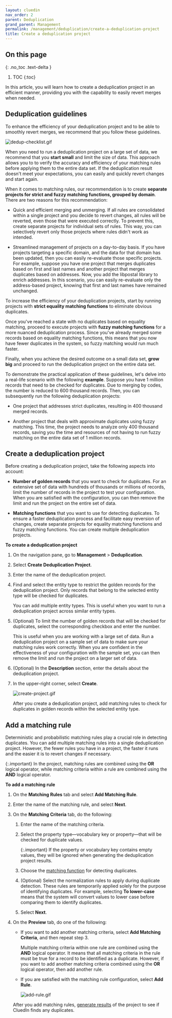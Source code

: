 ```yaml
---
layout: cluedin
nav_order: 2
parent: Deduplication
grand_parent: Management
permalink: /management/deduplication/create-a-deduplication-project
title: Create a deduplication project
---
```

## On this page
{: .no_toc .text-delta }
1. TOC
{:toc}

In this article, you will learn how to create a deduplication project in an efficient manner, providing you with the capability to easily revert merges when needed.

## Deduplication guidelines

To enhance the efficiency of your deduplication project and to be able to smoothly revert merges, we recommend that you follow these guidelines.

![dedup-checklist.gif](../../assets/images/management/deduplication/dedup-checklist.gif)

When you need to run a deduplication project on a large set of data, we recommend that you **start small** and limit the size of data. This approach allows you to to verify the accuracy and efficiency of your matching rules before applying them to the entire data set. If the deduplication result doesn't meet your expectations, you can easily and quickly revert changes and start again.

When it comes to matching rules, our recommendation is to create **separate projects for strict and fuzzy matching functions, grouped by domain**. There are two reasons for this recommendation:

- Quick and efficient merging and unmerging. If all rules are consolidated within a single project and you decide to revert changes, all rules will be reverted, even those that were executed correctly. To prevent this, create separate projects for individual sets of rules. This way, you can selectively revert only those projects where rules didn't work as intended.

- Streamlined management of projects on a day-to-day basis. If you have projects targeting a specific domain, and the data for that domain has been updated, then you can easily re-evaluate those specific projects. For example, suppose you have one project that merges duplicates based on first and last names and another project that merges duplicates based on addresses. Now, you add the libpostal library to enrich addresses. In this scenario, you can easily re-evaluate only the address-based project, knowing that first and last names have remained unchanged.

To increase the efficiency of your deduplication projects, start by running projects with **strict equality matching functions** to eliminate obvious duplicates.

Once you've reached a state with no duplicates based on equality matching, proceed to execute projects with **fuzzy matching functions** for a more nuanced deduplication process. Since you've already merged some records based on equality matching functions, this means that you now have fewer duplicates in the system, so fuzzy matching would run much faster.

Finally, when you achieve the desired outcome on a small data set, **grow big** and proceed to run the deduplication project on the entire data set.

To demonstrate the practical application of these guidelines, let's delve into a real-life scenario with the following **example**. Suppose you have 1 million records that need to be checked for duplicates. Due to merging by codes, the number is reduced to 600 thousand records. Then, you can subsequently run the following deduplication projects:

- One project that addresses strict duplicates, resulting in 400 thousand merged records.

- Another project that deals with approximate duplicates using fuzzy matching. This time, the project needs to analyze only 400 thousand records, saving you the time and resources of not having to run fuzzy matching on the entire data set of 1 million records.

## Create a deduplication project

Before creating a deduplication project, take the following aspects into account:

- **Number of golden records** that you want to check for duplicates. For an extensive set of data with hundreds of thousands or millions of records, limit the number of records in the project to test your configuration. When you are satisfied with the configuration, you can then remove the limit and run the project on the entire set of data.

- **Matching functions** that you want to use for detecting duplicates. To ensure a faster deduplication process and facilitate easy reversion of changes, create separate projects for equality matching functions and fuzzy matching functions. You can create multiple deduplication projects.

**To create a deduplication project**

1. On the navigation pane, go to **Management** > **Deduplication**.

1. Select **Create Deduplication Project**.

1. Enter the name of the deduplication project.

1. Find and select the entity type to restrict the golden records for the deduplication project. Only records that belong to the selected entity type will be checked for duplicates.

    You can add multiple entity types. This is useful when you want to run a deduplication project across similar entity types.

1. (Optional) To limit the number of golden records that will be checked for duplicates, select the corresponding checkbox and enter the number.

    This is useful when you are working with a large set of data. Run a deduplication project on a sample set of data to make sure your matching rules work correctly. When you are confident in the effectiveness of your configuration with the sample set, you can then remove the limit and run the project on a larger set of data.

1. (Optional) In the **Description** section, enter the details about the deduplication project.

1. In the upper-right corner, select **Create**.

    ![сreate-project.gif](../../assets/images/management/deduplication/сreate-project.gif)

    After you create a deduplication project, add matching rules to check for duplicates in golden records within the selected entity type.

## Add a matching rule

Deterministic and probabilistic matching rules play a crucial role in detecting duplicates. You can add multiple matching rules into a single deduplication project. However, the fewer rules you have in a project, the faster it runs and the easier it is to revert changes if necessary.

{:.important}
In the project, matching rules are combined using the **OR** logical operator, while matching criteria within a rule are combined using the **AND** logical operator.

**To add a matching rule**

1. On the **Matching Rules** tab and select **Add Matching Rule**.

1. Enter the name of the matching rule, and select **Next**.

1. On the **Matching Criteria** tab, do the following:

    1. Enter the name of the matching criteria.

    1. Select the property type—vocabulary key or property—that will be checked for duplicate values.

        {:.important}
        If the property or vocabulary key contains empty values, they will be ignored when generating the deduplication project results.

    1. Choose the [matching function](/management/deduplication/deduplication-reference#matching-functions) for detecting duplicates.

    1. (Optional) Select the normalization rules to apply during duplicate detection. These rules are temporarily applied solely for the purpose of identifying duplicates. For example, selecting **To lower-case** means that the system will convert values to lower case before comparing them to identify duplicates.

    1. Select **Next**.

1. On the **Preview** tab, do one of the following:

    - If you want to add another matching criteria, select **Add Matching Criteria**, and then repeat step 3.

        Multiple matching criteria within one rule are combined using the **AND** logical operator. It means that all matching criteria in the rule must be true for a record to be identified as a duplicate. However, if you want to add another matching criteria combined using the **OR** logical operator, then add another rule.

    - If you are satisfied with the matching rule configuration, select **Add Rule**.

        ![add-rule.gif](../../assets/images/management/deduplication/сreate-project.gif)

    After you add matching rules, [generate results](/management/deduplication/manage-a-deduplication-project#generate-results) of the project to see if CluedIn finds any duplicates.
